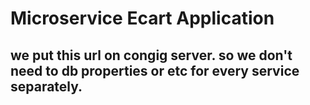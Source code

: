 # Microservice Ecart Application

## we put this url on congig server. so we don't need to db properties or etc for every service separately.  
